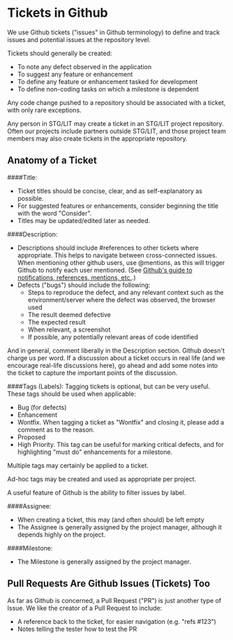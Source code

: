 Tickets in Github
=================

We use Github tickets ("issues" in Github terminology) to define and track issues and potential issues at the repository level.

Tickets should generally be created:
- To note any defect observed in the application
- To suggest any feature or enhancement
- To define any feature or enhancement tasked for development
- To define non-coding tasks on which a milestone is dependent

Any code change pushed to a repository should be associated with a ticket, with only rare exceptions.

Any person in STG/LIT may create a ticket in an STG/LIT project repository.  Often our projects include partners outside STG/LIT, and those project team members may also create tickets in the appropriate repository.

Anatomy of a Ticket
-------------------

####Title:
- Ticket titles should be concise, clear, and as self-explanatory as possible.
- For suggested features or enhancements, consider beginning the title with the word "Consider".
- Titles may be updated/edited later as needed.

####Description:
- Descriptions should include #references to other tickets where appropriate.  This helps to navigate between cross-connected issues.  When mentioning other github users, use @mentions, as this will trigger Github to notify each user mentioned. (See [Github's guide to notifications, references, mentions, etc.](https://guides.github.com/features/issues/index.html#notifications).)
- Defects ("bugs") should include the following:
  - Steps to reproduce the defect, and any relevant context such as the environment/server where the defect was observed, the browser used
  - The result deemed defective
  - The expected result
  - When relevant, a screenshot
  - If possible, any potentially relevant areas of code identified

And in general, comment liberally in the Description section.  Github doesn't charge us per word.  If a discussion about a ticket occurs in real life (and we encourage real-life discussions here), go ahead and add some notes into the ticket to capture the important points of the discussion.

####Tags (Labels):
Tagging tickets is optional, but can be very useful.  These tags should be used when applicable:
- Bug (for defects)
- Enhancement
- Wontfix.  When tagging a ticket as "Wontfix" and closing it, please add a comment as to the reason.
- Proposed
- High Priority.  This tag can be useful for marking critical defects, and for highlighting "must do" enhancements for a milestone.

Multiple tags may certainly be applied to a ticket.

Ad-hoc tags may be created and used as appropriate per project.

A useful feature of Github is the ability to filter issues by label.

####Assignee:
- When creating a ticket, this may (and often should) be left empty
- The Assignee is generally assigned by the project manager, although it depends highly on the project.

####Milestone:
- The Milestone is generally assigned by the project manager.

Pull Requests Are Github Issues (Tickets) Too
---------------------------------------------

As far as Github is concerned, a Pull Request ("PR") is just another type of Issue.   We like the creator of a Pull Request to include:
- A reference back to the ticket, for easier navigation (e.g. "refs #123")
- Notes telling the tester how to test the PR

